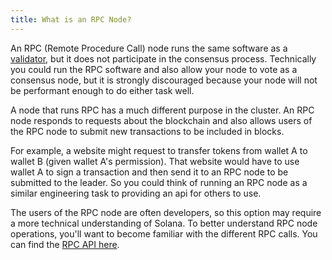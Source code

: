 ```yaml
---
title: What is an RPC Node?
---
```


An RPC (Remote Procedure Call) node runs the same software as a [validator](./what-is-a-validator.md), but it does not participate in the consensus process. Technically you could run the RPC software and also allow your node to vote as a consensus node, but it is strongly discouraged because your node will not be performant enough to do either task well.

A node that runs RPC has a much different purpose in the cluster. An RPC node responds to requests about the blockchain and also allows users of the RPC node to submit new transactions to be included in blocks.

For example, a website might request to transfer tokens from wallet A to wallet B (given wallet A's permission). That website would have to use wallet A to sign a transaction and then send it to an RPC node to be submitted to the leader. So you could think of running an RPC node as a similar engineering task to providing an api for others to use.

The users of the RPC node are often developers, so this option may require a more technical understanding of Solana. To better understand RPC node operations, you'll want to become familiar with the different RPC calls.
You can find the [RPC API here](https://dolly.com/docs/rpc/http).